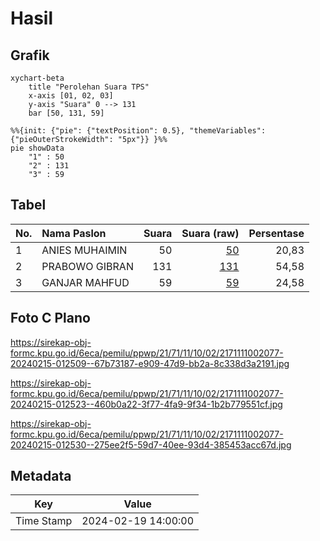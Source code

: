 # Hasil

## Grafik

```mermaid
xychart-beta
    title "Perolehan Suara TPS"
    x-axis [01, 02, 03]
    y-axis "Suara" 0 --> 131
    bar [50, 131, 59]
```

```mermaid
%%{init: {"pie": {"textPosition": 0.5}, "themeVariables": {"pieOuterStrokeWidth": "5px"}} }%%
pie showData
    "1" : 50
    "2" : 131
    "3" : 59
```

## Tabel

| No. | Nama Paslon    | Suara | Suara (raw) | Persentase |
|:--- |:-------------- | -----:| -----------:| ----------:|
| 1   | ANIES MUHAIMIN | 50    | [50][p-1]   | 20,83      |
| 2   | PRABOWO GIBRAN | 131   | [131][p-2]  | 54,58      |
| 3   | GANJAR MAHFUD  | 59    | [59][p-3]   | 24,58      |


[p-1]: https://github.com/gigit-pemilu/pemilu-2024-21-kepulauan-riau/blob/main/pilpres/hitung-suara/sub/21-kepulauan-riau/sub/71-kota-batam/sub/11-sagulung/sub/1002-sungai-binti/sub/077-tps/sub/paslon-1.txt
[p-2]: https://github.com/gigit-pemilu/pemilu-2024-21-kepulauan-riau/blob/main/pilpres/hitung-suara/sub/21-kepulauan-riau/sub/71-kota-batam/sub/11-sagulung/sub/1002-sungai-binti/sub/077-tps/sub/paslon-2.txt
[p-3]: https://github.com/gigit-pemilu/pemilu-2024-21-kepulauan-riau/blob/main/pilpres/hitung-suara/sub/21-kepulauan-riau/sub/71-kota-batam/sub/11-sagulung/sub/1002-sungai-binti/sub/077-tps/sub/paslon-3.txt

## Foto C Plano

https://sirekap-obj-formc.kpu.go.id/6eca/pemilu/ppwp/21/71/11/10/02/2171111002077-20240215-012509--67b73187-e909-47d9-bb2a-8c338d3a2191.jpg

https://sirekap-obj-formc.kpu.go.id/6eca/pemilu/ppwp/21/71/11/10/02/2171111002077-20240215-012523--460b0a22-3f77-4fa9-9f34-1b2b779551cf.jpg

https://sirekap-obj-formc.kpu.go.id/6eca/pemilu/ppwp/21/71/11/10/02/2171111002077-20240215-012530--275ee2f5-59d7-40ee-93d4-385453acc67d.jpg


## Metadata

| Key        | Value               |
| ---------- | ------------------- |
| Time Stamp | 2024-02-19 14:00:00 |



